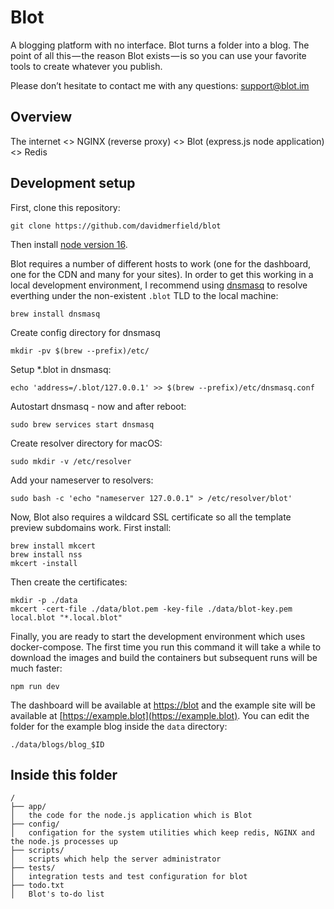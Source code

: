 # Blot

A blogging platform with no interface. Blot turns a folder into a blog. The point of all this — the reason Blot exists — is so you can use your favorite tools to create whatever you publish.

Please don’t hesitate to contact me with any questions: [support@blot.im](mailto:support@blot.im)

## Overview

The internet <> NGINX (reverse proxy) <> Blot (express.js node application) <> Redis

## Development setup

First, clone this repository:

```
git clone https://github.com/davidmerfield/blot
```

Then install [node version 16](https://nodejs.org/en/download/package-manager).

Blot requires a number of different hosts to work (one for the dashboard, one for the CDN and many for your sites). In order to get this working in a local development environment, I recommend using [dnsmasq](https://wiki.archlinux.org/index.php/dnsmasq) to resolve everthing under the non-existent `.blot` TLD to the local machine:

```
brew install dnsmasq
```

Create config directory for dnsmasq

```
mkdir -pv $(brew --prefix)/etc/
```

Setup \*.blot in dnsmasq:

```
echo 'address=/.blot/127.0.0.1' >> $(brew --prefix)/etc/dnsmasq.conf
```

Autostart dnsmasq - now and after reboot:

```
sudo brew services start dnsmasq
```

Create resolver directory for macOS:

```
sudo mkdir -v /etc/resolver
```

Add your nameserver to resolvers:

```
sudo bash -c 'echo "nameserver 127.0.0.1" > /etc/resolver/blot'
```

Now, Blot also requires a wildcard SSL certificate so all the template preview subdomains work. First install:

```
brew install mkcert
brew install nss
mkcert -install
```

Then create the certificates:

```
mkdir -p ./data
mkcert -cert-file ./data/blot.pem -key-file ./data/blot-key.pem local.blot "*.local.blot"
```

Finally, you are ready to start the development environment which uses docker-compose. The first time you run this command it will take a while to download the images and build the containers but subsequent runs will be much faster:

```
npm run dev
```

The dashboard will be available at [https://blot](https://blot) and the example site will be available at [https://example.blot](https://example.blot). You can edit the folder for the example blog inside the `data` directory:

```
./data/blogs/blog_$ID
```

## Inside this folder

```
/
├── app/
│	the code for the node.js application which is Blot
├── config/
│	configation for the system utilities which keep redis, NGINX and the node.js processes up
├── scripts/
│	scripts which help the server administrator
├── tests/
│	integration tests and test configuration for blot
├── todo.txt
│	Blot's to-do list
```
